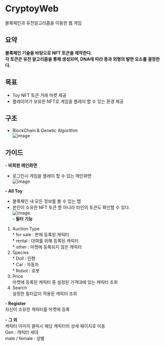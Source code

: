 # CryptoyWeb   
블록체인과 유전알고리즘을 이용한 웹 게임   

## 요약   
**블록체인 기술을 바탕으로 NFT 토큰을 제작한다.   
각 토큰은 유전 알고리즘을 통해 생성되며, DNA에 따라 종과 외형의 발현 요소를 결정한다.**   

## 목표   
- Toy NFT 토큰 거래 마켓 제공   
- 플레이어가 보유한 NFT로 게임을 플레이 할 수 있는 환경 제공   

## 구조   
- BlockChain & Genetic Algorithm   
![image](https://user-images.githubusercontent.com/29244603/125054425-27819800-e0e1-11eb-94ce-2b80eb5bcf1f.png)   

## 가이드   
**- 비회원 메인화면**   
  * 로그인시 게임을 플레이 할 수 있는 메인화면   
![image](https://user-images.githubusercontent.com/29244603/125058952-c14b4400-e0e5-11eb-9ca3-784bbffd6735.png)   

**- All Toy**   
  * 블록체인 내 모든 정보를 볼 수 있는 탭   
  * 본인이 소유한 NFT 토큰 뿐 아니라 타인의 토큰도 확인할 수 있다.   
![image](https://user-images.githubusercontent.com/29244603/125059154-fbb4e100-e0e5-11eb-8319-e655ae91a31e.png)   
**- 필터 기능**
  1. Auction Type   
    * for sale : 판매 등록된 캐릭터   
    * rental : 대여를 위해 등록된 캐릭터   
    * other : 마켓에 등록되지 않은 캐릭터   
  2. Species   
    * Doll : 인형   
    * Car : 자동차   
    * Robot : 로봇   
  3. Price   
    마켓에 등록된 캐릭터 중 설정된 가격대에 있는 캐릭터 조회   
  4. Search   
    설정한 필터값이 적용된 캐릭터 조회   

**- Register**   
  자신이 소유한 캐릭터를 마켓에 등록   
  
**- 그 외**   
  캐릭터 이미지 클릭시 해당 캐릭터의 상세 페이지로 이동   
  Gen : 캐릭터 세대   
  male / female : 성별   

